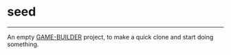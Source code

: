 # seed
-------------------

An empty [GAME-BUILDER][game-builder] project, to make a quick clone and start doing something.

[game-builder]: http://diegomarquez.github.io/game-builder
